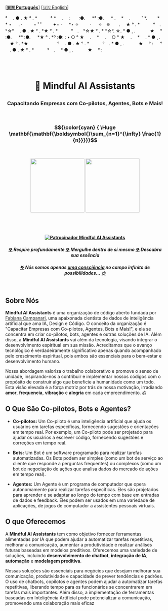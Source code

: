 \[**[🇧🇷 Português](README.pt_BR.md)**\] \[[🇺🇸 English](README.md)\]

 <!--  START HEADER  -->   
 ° 　. ● . ★ ° . *　　　° * 　.　 :　　:●. 　 *° :●. 　 *
.　 * 　.　 　 ˚ *.　　 *　　 * ⋆ 　 .
· 　　 ⋆ ˚ ˚ 　　 ✦⋆ · 　 *⋆ ✧　 　 · 　 ✧　✵　　. 　★ ° . *　　　°　.　°☆° 　. ● . ★ ° . *★ ° . *　　　°　.　°☆★ ° . * *☆°. ☆. * ● ¸ . 　　　★ 　° :●. 　 *° :●. 　 *★ ° . *º :●: :
• ○ ° ★　 .　 * 　.　 ○ ° ★　 .　 * 　. * ● ¸ . 　★ ° . *★　 　　　　　
° 　. ● . ★ ° . *　　　°　. * ● ¸ . 　　　★ 　° :
　 ° 　. ● . ★ ° . *　　　°　.　 * ● ¸ . 　　　★ 　° :

 <br><br> 

# <p align="center">  💬 Mindful AI Assistants

### <p align="center"> Capacitando Empresas com Co-pilotos, Agentes, Bots e Mais!

<br>

<!--  END HEADER  -->   

 <!-- Fórmulas Matemáticas Latex   -->     
 <!--
####  $${\color{cyan} \mathbf{\mathbf{\boldsymbol{}\sum_{n=1}^{\infty} \frac{1}{n}}}}$$ 

#### $${\color{Green} \mathbf{\mathbf{\boldsymbol{}\sum_{n=1}^{\infty} \frac{1}{n}}}}$$

$${\color{Cyan} \Huge \boldsymbol{\mathbf{{ \lim \infty }}}}$$

### $${\color{Blue} \boldsymbol{\mathbf{{ \lim \infty }}}}$$

### $${\color{Blue} {\mathbf{\mathbf{\boldsymbol{}\sum_{n=1}^{\infty} \frac{1}{n}}}}}$$

### $${\color{cyan} \mathbf{\mathbf{\boldsymbol{}\sum_{n=1}^{\infty} \frac{1}{n}}}}$$

### $${\color{Green} \Huge \mathbf{\mathbf{\boldsymbol{}\sum_{n=1}^{\infty} \frac{1}{n}}}}$$

$$|\psi\rangle = \alpha |0\rangle + \beta |1\rangle|$$

### $${\color{cyan}  \Huge \mathbf{\mathbf{\boldsymbol{}\sum_{n=1}^{\infty} \frac{1}{n}}}}$$

### $${\color{Cyan} \Huge \boldsymbol{\mathbf{\sum_{n=1}^{\infty} \frac{1}{n}}}}$$
 --> 

 <!-- ##### $${\color{green}  \Huge \mathbf{\mathbf{\boldsymbol{}\sum_{n=1}^{\infty} \frac{1}{n}}}}$$  --> 

 ### $${\color{cyan} {  \Huge \mathbf{\mathbf{\boldsymbol{}\sum_{n=1}^{\infty} \frac{1}{n}}}}}$$

 <br>

 <!-- <p align="center"><img src="https://github.com/MindfulAI-Copilots-Bots/.github/assets/113218619/7a520307-8c65-43f5-80ae-40bb86f09caf" width="250"/>  --> 


  <p align="center">
<img src="https://github.com/MindfulAI-Copilots-Bots/.github/assets/113218619/958d7a7f-134c-479f-885f-8324412b9648" width="170"/> <img src="https://github.com/MindfulAI-Copilots-Bots/.github/assets/113218619/15adb3ae-d325-4db2-a876-9103a7a7a3aa" width="170"/>

<br><br>

#### <p align="center"> [![Patrocinador Mindful AI Assistants](https://img.shields.io/badge/Sponsor-Mindful%20AI%20%20Assistants-brightgreen?logo=GitHub)](https://github.com/sponsors/Mindful-AI-Assistants)

#### <p align="center"> [𖤐]() *Respire profundamente*  [𖤐]() *Mergulhe dentro de si mesmo* [𖤐]() *Descubra sua essência*

#### <p align="center"> [𖤐]() *Nós somos apenas [uma consciência](https://github.com/MindfulAI-Copilots-Bots/.github/assets/113218619/8e1bbca0-4d50-4963-8bee-88af5bd6db2d) no campo infinito de possibilidades... [⚝]()*

 <br>

## Sobre Nós

**Mindful AI Assistants** é uma organização de código aberto fundada por [Fabiana Campanari](https://github.com/FabianaCampanari), uma apaixonada cientista de dados de inteligência artificial que ama IA, Design e Código. O conceito da organização é "Capacitar Empresas com Co-pilotos, Agentes, Bots e Mais!",  e ela se concentra em criar co-pilotos, bots, agentes e outras soluções de IA. Além disso, a **Mindful AI Assistants** vai além da tecnologia, visando integrar o desenvolvimento espiritual em sua missão. Acreditamos que o avanço tecnológico é verdadeiramente significativo apenas quando acompanhado pelo crescimento espiritual, pois ambos são essenciais para o bem-estar e desenvolvimento humano. 

Nossa abordagem valoriza o trabalho colaborativo e promove o senso de unidade, inspirando-nos a contribuir e implementar nossos códigos com o propósito de construir algo que beneficie a humanidade como um todo. Esta visão elevada é a força motriz por trás de nossa motivação, irradiando **amor**, **frequencia**, **vibração** e **alegria** em cada empreendimento. [ॐ]() 

 ## O Que São Co-pilotos, Bots e Agentes?

- **Co-pilotos:** Um Co-piloto é uma inteligência artificial que ajuda os usuários em tarefas específicas, fornecendo sugestões e orientações em tempo real. Por exemplo, um Co-piloto pode ser projetado para ajudar os usuários a escrever código, fornecendo sugestões e correções em tempo real.

- **Bots:** Um Bot é um software programado para realizar tarefas automatizadas.  Os Bots podem ser simples (como um bot de serviço ao cliente que responde a perguntas frequentes) ou complexos (como um bot de negociação de ações que analisa dados do mercado de ações em tempo real).

- **Agentes:** Um Agente é um programa de computador que opera autonomamente para realizar tarefas específicas. Eles são projetados para aprender e se adaptar ao longo do tempo com base em entradas de dados e feedback. Eles podem ser usados em uma variedade de aplicações, de jogos de computador a assistentes pessoais virtuais.

## O que Oferecemos

A **Mindful AI Assistants** tem como objetivo fornecer ferramentas alimentadas por IA que podem ajudar a automatizar tarefas repetitivas, melhorar a comunicação, aumentar a produtividade e realizar análises futuras baseadas em modelos preditivos. Oferecemos uma variedade de soluções, incluindo **desenvolvimento de chatbot**, **integração de IA**, **automação** e **modelagem preditiva**.

Nossas soluções são essenciais para negócios que desejam melhorar sua comunicação, produtividade e capacidade de prever tendências e padrões. O uso de chatbots, copilotos e agentes podem ajudar a automatizar tarefas repetitivas, liberando tempo para os funcionários se concentrarem em tarefas mais importantes. Além disso, a implementação de ferramentas baseadas em Inteligência Artificial pode potencializar a comunicação, promovendo uma colaboração mais eficaz 






